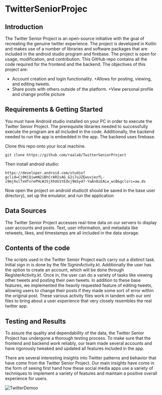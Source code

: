 # TwitterSeniorProjec
## Introduction

The Twitter Senior Project is an open-source initiative with the goal of recreating the genuine twitter experience. The project is developed in Kotlin and makes use of a number of libraries and software packages that are included in the android studio program and firebase. The project is open for usage, modification, and contribution. This GitHub repo contains all the code required for the frontend and the backend. The objectives of this project are:
+ Account creation and login functionality.
+Allows for posting, viewing, and editing tweets.
+ Share posts with others outside of the platform.
+View personal profile and change profile picture
## Requirements & Getting Started

You must have Android studio installed on your PC in order to execute the Twitter Senior Project. The prerequisite libraries needed to successfully execute the program are all included in the code. Additionally, the backend needed to run the app is embedded in the app. The backend uses firebase.

Clone this repo onto your local machine.
```
git clone https://github.com/raala8/TwitterSeniorProject
```
Then install android studio:
```
https://developer.android.com/studio?gclid=Cj0KCQjwmN2iBhCrARIsAG_G2i7uJZEwuvjezfL-i9mjXul7xHTvrePHLWJSjXhUU1tEdxj9mSy47-YaAn8iEALw_wcB&gclsrc=aw.ds
```
Now open the project on android studio(it should be saved in the base user directory), set up the emulator, and run the application

## Data Sources

The Twitter Senior Project accesses real-time data on our servers to display user accounts and posts. Text, user information, and metadata like retweets, likes, and timestamps are all included in the data storage.


## Contents of the code


The scripts used in the Twitter Senior Project each carry out a distinct task. Initial sign in is done by the file SigninActivity.kt. Additionally the user has the option to create an account, which will be done through RegisterActivity.kt. Once in, the user can do a variety of tasks like viewing other tweets and posting their own tweets. In addition to these base features, we implemented the heavily requested feature of editing tweets, allowing users to change their posts if they made some sort of error within the original post. These various activity files work in tandem with our xml files to bring about a user experience that very closely resembles the real twitter app.
 

## Testing and Results

To assure the quality and dependability of the data, the Twitter Senior Project has undergone a thorough testing process. To make sure that the frontend and backend work reliably, our team made several accounts and have rigorously tweaked and updated all features included in the app.

There are several interesting insights into Twitter patterns and behavior that have come from the Twitter Senior Project. Our main insights have come in the form of seeing first hand how these social media apps use a variety of techniques to implement a variety of features and maintain a positive overall experience for users.


![TwitterDemoo](https://user-images.githubusercontent.com/91695754/236691214-c32e2836-9331-4eb6-8697-f76c3ab2d933.gif)


